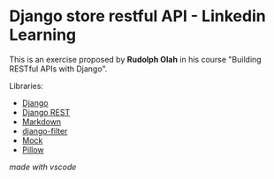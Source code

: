 # Django store restful API - Linkedin Learning

This is an exercise proposed by **Rudolph Olah** in his course "Building RESTful APIs with Django".

Libraries:

* [Django](https://www.djangoproject.com)
* [Django REST](https://www.django-rest-framework.org)
* [Markdown](https://pypi.org/project/Markdown)
* [django-filter](https://pypi.org/project/django-filter)
* [Mock](https://pypi.org/project/mock)
* [Pillow](https://pillow.readthedocs.io/en/stable)

_made with vscode_